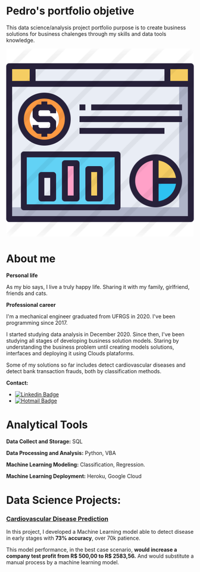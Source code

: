 # Pedro's portfolio objetive

This data science/analysis project portfolio purpose is to create business solutions for business chalenges through my skills and data tools knowledge.

<p align='center'>
    <img src='dashboard.png'<
</p>


# About me
**Personal life**

As my bio says, I live a truly happy life. Sharing it with my family, girlfriend, friends and cats.


**Professional career**

I'm a mechanical engineer graduated from UFRGS in 2020. I've been programming since 2017. 

I started studying data analysis in December 2020. Since then, I've been studying all stages of developing business solution models. Staring by understanding the business problem until creating models solutions, interfaces and deploying it using Clouds plataforms.

Some of my solutions so far includes detect cardiovascular diseases and detect bank transaction frauds, both by classification methods.


**Contact:**
* [![Linkedin Badge](https://img.shields.io/badge/-LinkedIn-blue?style=flat-square&logo=Linkedin&logoColor=white&link=https://www.linkedin.com/in/pedro-henrique-fratucci-906a94172/)](https://www.linkedin.com/in/pedro-henrique-fratucci-906a94172/)
* [![Hotmail Badge](https://img.shields.io/badge/-Hotmail-0078D4?style=flat-square&logo=microsoft-outlook&logoColor=white&link=mailto:pedrofratucci8@hotmail.com)](mailto:pedrofratucci8@hotmail.com)


# Analytical Tools

**Data Collect and Storage:** SQL

**Data Processing and Analysis:** Python, VBA

**Machine Learning Modeling:** Classification, Regression.

**Machine Learning Deployment:** Heroku, Google Cloud


# Data Science Projects:

### [Cardiovascular Disease Prediction](https://github.com/pedrofratucci/cardio_catch_diseases_webapp)

In this project, I developed a Machine Learning model able to detect disease in early stages with **73% accuracy**, over 70k patience.

This model performance, in the best case scenario, **would increase a company test profit from R$ 500,00 to R$ 2583,56.** And would substitute a manual process by a machine learning model.
